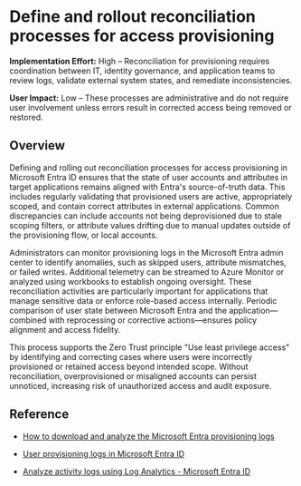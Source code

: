 #  Define and rollout reconciliation processes for access provisioning

**Implementation Effort:** High – Reconciliation for provisioning requires coordination between IT, identity governance, and application teams to review logs, validate external system states, and remediate inconsistencies.

**User Impact:** Low – These processes are administrative and do not require user involvement unless errors result in corrected access being removed or restored.

## Overview

Defining and rolling out reconciliation processes for access provisioning in Microsoft Entra ID ensures that the state of user accounts and attributes in target applications remains aligned with Entra's source-of-truth data. This includes regularly validating that provisioned users are active, appropriately scoped, and contain correct attributes in external applications. Common discrepancies can include accounts not being deprovisioned due to stale scoping filters, or attribute values drifting due to manual updates outside of the provisioning flow, or local accounts.

Administrators can monitor provisioning logs in the Microsoft Entra admin center to identify anomalies, such as skipped users, attribute mismatches, or failed writes. Additional telemetry can be streamed to Azure Monitor or analyzed using workbooks to establish ongoing oversight. These reconciliation activities are particularly important for applications that manage sensitive data or enforce role-based access internally. Periodic comparison of user state between Microsoft Entra and the application—combined with reprocessing or corrective actions—ensures policy alignment and access fidelity.

This process supports the Zero Trust principle "Use least privilege access" by identifying and correcting cases where users were incorrectly provisioned or retained access beyond intended scope. Without reconciliation, overprovisioned or misaligned accounts can persist unnoticed, increasing risk of unauthorized access and audit exposure.

## Reference

* [How to download and analyze the Microsoft Entra provisioning logs](https://learn.microsoft.com/entra/identity/monitoring-health/howto-analyze-provisioning-logs)

* [User provisioning logs in Microsoft Entra ID](https://learn.microsoft.com/entra/identity/monitoring-health/concept-provisioning-logs)

* [Analyze activity logs using Log Analytics - Microsoft Entra ID](https://learn.microsoft.com/entra/identity/monitoring-health/howto-analyze-activity-logs-log-analytics)
